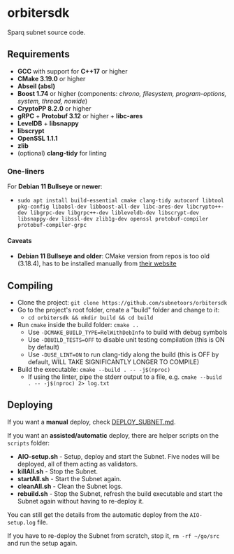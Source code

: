 # orbitersdk

Sparq subnet source code.

## Requirements
* **GCC** with support for **C++17** or higher
* **CMake 3.19.0** or higher
* **Abseil (absl)**
* **Boost 1.74** or higher (components: *chrono, filesystem, program-options, system, thread, nowide*)
* **CryptoPP 8.2.0** or higher
* **gRPC** + **Protobuf 3.12** or higher + **libc-ares**
* **LevelDB** + **libsnappy**
* **libscrypt**
* **OpenSSL 1.1.1**
* **zlib**
* (optional) **clang-tidy** for linting

### One-liners

For **Debian 11 Bullseye or newer**:
* `sudo apt install build-essential cmake clang-tidy autoconf libtool pkg-config libabsl-dev libboost-all-dev libc-ares-dev libcrypto++-dev libgrpc-dev libgrpc++-dev libleveldb-dev libscrypt-dev libsnappy-dev libssl-dev zlib1g-dev openssl protobuf-compiler protobuf-compiler-grpc`

#### Caveats

* **Debian 11 Bullseye and older**: CMake version from repos is too old (3.18.4), has to be installed manually from [their website](https://cmake.org/download)

## Compiling
* Clone the project: `git clone https://github.com/subnetoors/orbitersdk`
* Go to the project's root folder, create a "build" folder and change to it:
  * `cd orbitersdk && mkdir build && cd build`
* Run `cmake` inside the build folder: `cmake ..`
  * Use `-DCMAKE_BUILD_TYPE=RelWithDebInfo` to build with debug symbols
  * Use `-DBUILD_TESTS=OFF` to disable unit testing compilation (this is ON by default)
  * Use `-DUSE_LINT=ON` to run clang-tidy along the build (this is OFF by default, WILL TAKE SIGNIFICANTLY LONGER TO COMPILE)
* Build the executable: `cmake --build . -- -j$(nproc)`
  * If using the linter, pipe the stderr output to a file, e.g. `cmake --build . -- -j$(nproc) 2> log.txt`

## Deploying

If you want a **manual** deploy, check [DEPLOY_SUBNET.md](DEPLOY_SUBNET.md).

If you want an **assisted/automatic** deploy, there are helper scripts on the `scripts` folder:

* **AIO-setup.sh** - Setup, deploy and start the Subnet. Five nodes will be deployed, all of them acting as validators.
* **killAll.sh** - Stop the Subnet.
* **startAll.sh** - Start the Subnet again.
* **cleanAll.sh** - Clean the Subnet logs.
* **rebuild.sh** - Stop the Subnet, refresh the build executable and start the Subnet again without having to re-deploy it.

You can still get the details from the automatic deploy from the `AIO-setup.log` file.

If you have to re-deploy the Subnet from scratch, stop it, `rm -rf ~/go/src` and run the setup again.

